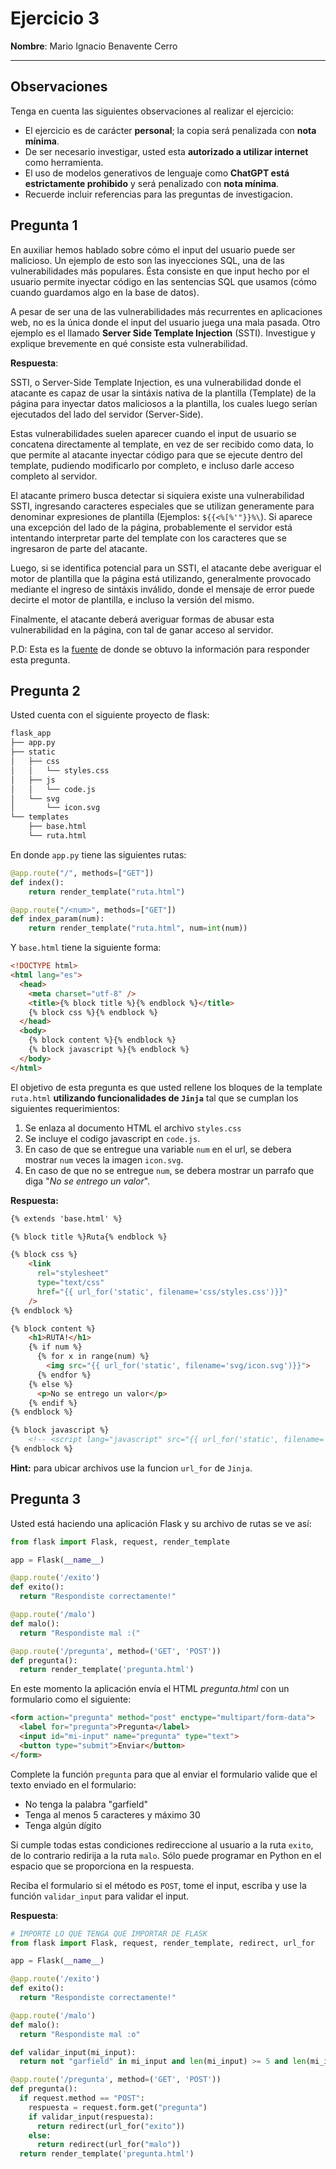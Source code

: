 # Ejercicio 3

**Nombre**: Mario Ignacio Benavente Cerro

---
## Observaciones
Tenga en cuenta las siguientes observaciones al realizar el ejercicio:

- El ejercicio es de carácter **personal**; la copia será penalizada con **nota mínima**.
- De ser necesario investigar, usted esta **autorizado a utilizar internet** como herramienta.
- El uso de modelos generativos de lenguaje como **ChatGPT está estrictamente prohibido** y será penalizado con **nota mínima**. 
- Recuerde incluir referencias para las preguntas de investigacion. 

## Pregunta 1
En auxiliar hemos hablado sobre cómo el input del usuario puede ser malicioso. Un ejemplo de esto son las inyecciones SQL, una de las vulnerabilidades más populares. Ésta consiste en que input hecho por el usuario permite inyectar código en las sentencias SQL que usamos (cómo cuando guardamos algo en la base de datos).

A pesar de ser una de las vulnerabilidades más recurrentes en aplicaciones web, no es la única donde el input del usuario juega una mala pasada. Otro ejemplo es el llamado **Server Side Template Injection** (SSTI). Investigue y explique brevemente en qué consiste esta vulnerabilidad.

**Respuesta**:

SSTI, o Server-Side Template Injection, es una vulnerabilidad donde el atacante es capaz de usar la sintáxis nativa de la plantilla (Template) de la página para inyectar datos maliciosos a la plantilla, los cuales luego serían ejecutados del lado del servidor (Server-Side). 

Estas vulnerabilidades suelen aparecer cuando el input de usuario se concatena directamente al template, en vez de ser recibido como data, lo que permite al atacante inyectar código para que se ejecute dentro del template, pudiendo modificarlo por completo, e incluso darle acceso completo al servidor.

El atacante primero busca detectar si siquiera existe una vulnerabilidad SSTI, ingresando caracteres especiales que se utilizan generamente para denominar expresiones de plantilla (Ejemplos: ``${{<%[%'"}}%\``). Si aparece una excepción del lado de la página, probablemente el servidor está intentando interpretar parte del template con los caracteres que se ingresaron de parte del atacante.

Luego, si se identifica potencial para un SSTI, el atacante debe averiguar el motor de plantilla que la página está utilizando, generalmente provocado mediante el ingreso de sintáxis inválido, donde el mensaje de error puede decirte el motor de plantilla, e incluso la versión del mismo.

Finalmente, el atacante deberá averiguar formas de abusar esta vulnerabilidad en la página, con tal de ganar acceso al servidor.

P.D: Esta es la [fuente](https://portswigger.net/web-security/server-side-template-injection) de donde se obtuvo la información para responder esta pregunta. 

## Pregunta 2

Usted cuenta con el siguiente proyecto de flask:
```bash
flask_app
├── app.py
├── static
│   ├── css
│   │   └── styles.css
│   ├── js
│   │   └── code.js
│   └── svg
│       └── icon.svg
└── templates
    ├── base.html
    └── ruta.html
```
En donde `app.py` tiene las siguientes rutas:
```python
@app.route("/", methods=["GET"])
def index():
    return render_template("ruta.html")

@app.route("/<num>", methods=["GET"])
def index_param(num):
    return render_template("ruta.html", num=int(num))
```
Y `base.html` tiene la siguiente forma:
```html
<!DOCTYPE html>
<html lang="es">
  <head>
    <meta charset="utf-8" />
    <title>{% block title %}{% endblock %}</title>
    {% block css %}{% endblock %}
  </head>
  <body>
    {% block content %}{% endblock %}
    {% block javascript %}{% endblock %}
  </body>
</html>
```

El objetivo de esta pregunta es que usted rellene los bloques de la template `ruta.html` **utilizando funcionalidades de `Jinja`** tal que se cumplan los siguientes requerimientos:

1. Se enlaza al documento HTML el archivo `styles.css`
2. Se incluye el codigo javascript en `code.js`.
3. En caso de que se entregue una variable `num` en el url, se debera mostrar `num` veces la imagen `icon.svg`.
4. En caso de que no se entregue `num`, se debera mostrar un parrafo que diga "*No se entrego un valor*".

**Respuesta:**
```html
{% extends 'base.html' %}

{% block title %}Ruta{% endblock %}

{% block css %}
    <link
      rel="stylesheet"
      type="text/css"
      href="{{ url_for('static', filename='css/styles.css')}}"
    />
{% endblock %}

{% block content %}
    <h1>RUTA!</h1>
    {% if num %}
      {% for x in range(num) %}
        <img src="{{ url_for('static', filename='svg/icon.svg')}}">
      {% endfor %}
    {% else %}
      <p>No se entrego un valor</p>
    {% endif %}
{% endblock %}

{% block javascript %}
    <!-- <script lang="javascript" src="{{ url_for('static', filename='js/code.js') }}"></script> -->
{% endblock %}
```
**Hint:** para ubicar archivos use la funcion `url_for` de `Jinja`.


## Pregunta 3
Usted está haciendo una aplicación Flask y su archivo de rutas se ve así:

```python
from flask import Flask, request, render_template

app = Flask(__name__)

@app.route('/exito')
def exito():
  return "Respondiste correctamente!"

@app.route('/malo')
def malo():
  return "Respondiste mal :("

@app.route('/pregunta', method=('GET', 'POST'))
def pregunta():
  return render_template('pregunta.html')
```

En este momento la aplicación envía el HTML *pregunta.html* con un formulario como el siguiente:

```html
<form action="pregunta" method="post" enctype="multipart/form-data">
  <label for="pregunta">Pregunta</label>
  <input id="mi-input" name="pregunta" type="text">
  <button type="submit">Enviar</button>
</form>
```

Complete la función `pregunta` para que al enviar el formulario valide que el texto enviado en el formulario:
- No tenga la palabra "garfield"
- Tenga al menos 5 caracteres y máximo 30
- Tenga algún dígito

Si cumple todas estas condiciones redireccione al usuario a la ruta `exito`, de lo contrario redirija a la ruta `malo`. Sólo puede programar en Python en el espacio que se proporciona en la respuesta.

Reciba el formulario si el método es `POST`, tome el input, escriba y use la función `validar_input` para validar el input.

**Respuesta**:
```python
# IMPORTE LO QUE TENGA QUE IMPORTAR DE FLASK
from flask import Flask, request, render_template, redirect, url_for

app = Flask(__name__)

@app.route('/exito')
def exito():
  return "Respondiste correctamente!"

@app.route('/malo')
def malo():
  return "Respondiste mal :o"

def validar_input(mi_input):
  return not "garfield" in mi_input and len(mi_input) >= 5 and len(mi_input) <= 30 and ("0" in mi_input or "1" in mi_input or "2" in mi_input or "3" in mi_input or "4" in mi_input or "5" in mi_input or "6" in mi_input or "7" in mi_input or "8" in mi_input or "9" in mi_input)

@app.route('/pregunta', method=('GET', 'POST'))
def pregunta():
  if request.method == "POST":
    respuesta = request.form.get("pregunta")
    if validar_input(respuesta):
      return redirect(url_for("exito"))
    else:
      return redirect(url_for("malo"))
  return render_template('pregunta.html')
```